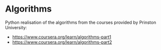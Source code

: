# Algorithms

Python realisation of the algorithms from the courses provided by Prinston University:

* https://www.coursera.org/learn/algorithms-part1
* https://www.coursera.org/learn/algorithms-part2